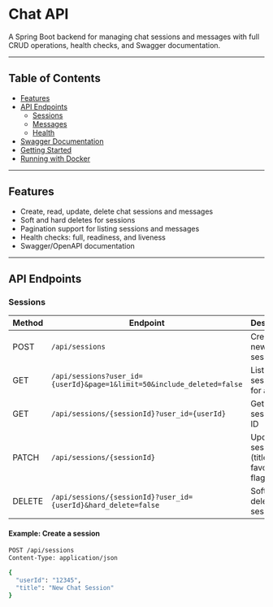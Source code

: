 # Chat API

A Spring Boot backend for managing chat sessions and messages with full CRUD operations, health checks, and Swagger documentation.

---

## Table of Contents

- [Features](#features)  
- [API Endpoints](#api-endpoints)  
  - [Sessions](#sessions)  
  - [Messages](#messages)  
  - [Health](#health)  
- [Swagger Documentation](#swagger-documentation)  
- [Getting Started](#getting-started)  
- [Running with Docker](#running-with-docker)

---

## Features

- Create, read, update, delete chat sessions and messages
- Soft and hard deletes for sessions
- Pagination support for listing sessions and messages
- Health checks: full, readiness, and liveness
- Swagger/OpenAPI documentation

---

## API Endpoints

### Sessions

| Method | Endpoint | Description |
|--------|----------|-------------|
| POST | `/api/sessions` | Create a new chat session |
| GET | `/api/sessions?user_id={userId}&page=1&limit=50&include_deleted=false` | List chat sessions for a user |
| GET | `/api/sessions/{sessionId}?user_id={userId}` | Get a session by ID |
| PATCH | `/api/sessions/{sessionId}` | Update session (title / favorite flag) |
| DELETE | `/api/sessions/{sessionId}?user_id={userId}&hard_delete=false` | Soft or hard delete a session |

#### Example: Create a session
```bash
POST /api/sessions
Content-Type: application/json

{
  "userId": "12345",
  "title": "New Chat Session"
}
